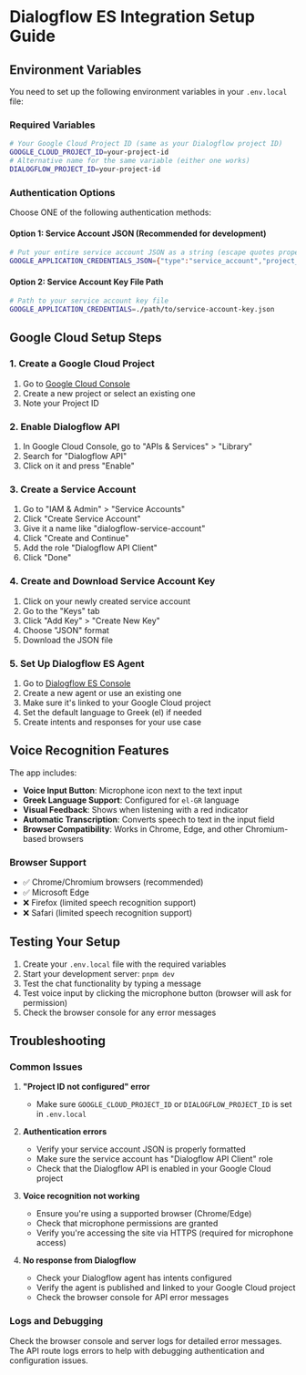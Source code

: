 # Dialogflow ES Integration Setup Guide

## Environment Variables

You need to set up the following environment variables in your `.env.local` file:

### Required Variables

```bash
# Your Google Cloud Project ID (same as your Dialogflow project ID)
GOOGLE_CLOUD_PROJECT_ID=your-project-id
# Alternative name for the same variable (either one works)
DIALOGFLOW_PROJECT_ID=your-project-id
```

### Authentication Options

Choose ONE of the following authentication methods:

#### Option 1: Service Account JSON (Recommended for development)
```bash
# Put your entire service account JSON as a string (escape quotes properly)
GOOGLE_APPLICATION_CREDENTIALS_JSON={"type":"service_account","project_id":"your-project-id","private_key_id":"...","private_key":"-----BEGIN PRIVATE KEY-----\n...\n-----END PRIVATE KEY-----\n","client_email":"...","client_id":"...","auth_uri":"https://accounts.google.com/o/oauth2/auth","token_uri":"https://oauth2.googleapis.com/token","auth_provider_x509_cert_url":"https://www.googleapis.com/oauth2/v1/certs","client_x509_cert_url":"..."}
```

#### Option 2: Service Account Key File Path
```bash
# Path to your service account key file
GOOGLE_APPLICATION_CREDENTIALS=./path/to/service-account-key.json
```

## Google Cloud Setup Steps

### 1. Create a Google Cloud Project
1. Go to [Google Cloud Console](https://console.cloud.google.com/)
2. Create a new project or select an existing one
3. Note your Project ID

### 2. Enable Dialogflow API
1. In Google Cloud Console, go to "APIs & Services" > "Library"
2. Search for "Dialogflow API"
3. Click on it and press "Enable"

### 3. Create a Service Account
1. Go to "IAM & Admin" > "Service Accounts"
2. Click "Create Service Account"
3. Give it a name like "dialogflow-service-account"
4. Click "Create and Continue"
5. Add the role "Dialogflow API Client"
6. Click "Done"

### 4. Create and Download Service Account Key
1. Click on your newly created service account
2. Go to the "Keys" tab
3. Click "Add Key" > "Create New Key"
4. Choose "JSON" format
5. Download the JSON file

### 5. Set Up Dialogflow ES Agent
1. Go to [Dialogflow ES Console](https://dialogflow.cloud.google.com/)
2. Create a new agent or use an existing one
3. Make sure it's linked to your Google Cloud project
4. Set the default language to Greek (el) if needed
5. Create intents and responses for your use case

## Voice Recognition Features

The app includes:
- **Voice Input Button**: Microphone icon next to the text input
- **Greek Language Support**: Configured for `el-GR` language
- **Visual Feedback**: Shows when listening with a red indicator
- **Automatic Transcription**: Converts speech to text in the input field
- **Browser Compatibility**: Works in Chrome, Edge, and other Chromium-based browsers

### Browser Support
- ✅ Chrome/Chromium browsers (recommended)
- ✅ Microsoft Edge
- ❌ Firefox (limited speech recognition support)
- ❌ Safari (limited speech recognition support)

## Testing Your Setup

1. Create your `.env.local` file with the required variables
2. Start your development server: `pnpm dev`
3. Test the chat functionality by typing a message
4. Test voice input by clicking the microphone button (browser will ask for permission)
5. Check the browser console for any error messages

## Troubleshooting

### Common Issues

1. **"Project ID not configured" error**
   - Make sure `GOOGLE_CLOUD_PROJECT_ID` or `DIALOGFLOW_PROJECT_ID` is set in `.env.local`

2. **Authentication errors**
   - Verify your service account JSON is properly formatted
   - Make sure the service account has "Dialogflow API Client" role
   - Check that the Dialogflow API is enabled in your Google Cloud project

3. **Voice recognition not working**
   - Ensure you're using a supported browser (Chrome/Edge)
   - Check that microphone permissions are granted
   - Verify you're accessing the site via HTTPS (required for microphone access)

4. **No response from Dialogflow**
   - Check your Dialogflow agent has intents configured
   - Verify the agent is published and linked to your Google Cloud project
   - Check the browser console for API error messages

### Logs and Debugging

Check the browser console and server logs for detailed error messages. The API route logs errors to help with debugging authentication and configuration issues.
